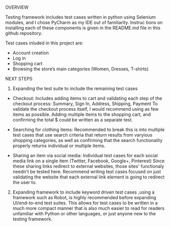 OVERVIEW

Testing framework includes test cases written in python using Selenium modules, and I chose PyCharm as my IDE out of familiarity.  Instruc tions on installing each of these components is given in the README.md file in this github repository.

Test cases inluded in this project are:

- Account creation
- Log in
- Shopping cart
- Browsing the store’s main categories (Women, Dresses, T-shirts)


NEXT STEPS

1. Expanding the test suite to include the remaining test cases 
  - Checkout:
  Includes adding items to cart and validating each step of the checkout process: Summary, Sign In, Address, Shipping, Payment
  To validate the checkout process itself, I would recommend using as few items as possible.  Adding multiple items to the shopping       cart, and confirming the total $ could be written as a separate test.
  
  - Searching for clothing items:
  Recommended to break this is into multiple test cases that use search criteria that return results from varyious shopping categories,   as well as confirming that the search functionality properly returns individual or multiple items.
  
  - Sharing an item via social media:
  Individual test cases for each social media link on a single item (Twitter, Facebook, Google+, Pinterest)
  Since these sharing links redirect to external websites, those sites' functionaly needn't be tested here.  Recommend writing test       cases focused on just validating the website that each external link element is going to redirect the user to.
  
2. Expanding framework to include keyword driven test cases ,using a framework such as Robot, is highly recommended before expanding UI/end-to-end test suites.  This allows for test cases to be written in a much more compact manner that is also much easier to read for readers unfamiliar with Python or other languages, or just anyone new to the testing framework.  
  
